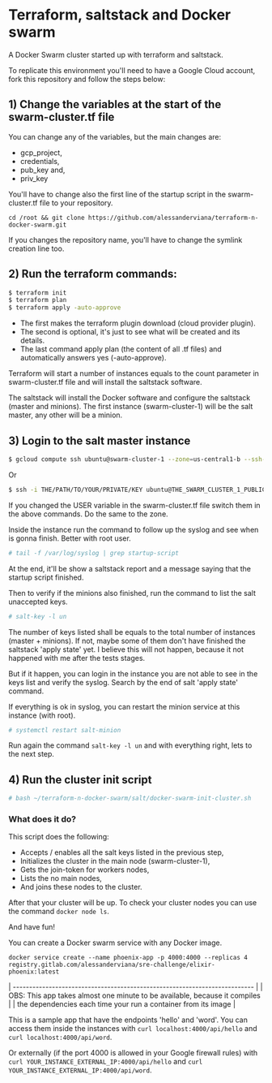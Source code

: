 # Terraform, saltstack and Docker swarm
A Docker Swarm cluster started up with terraform and saltstack.

To replicate this environment you'll need to have a Google Cloud account,
fork this repository and follow the steps below:

 ## 1) Change the variables at the start of the swarm-cluster.tf file

 You can change any of the variables, but the main changes are:

 - gcp_project,
 - credentials,
 - pub_key and,
 - priv_key

 You'll have to change also the first line of the startup script in the
 swarm-cluster.tf file to your repository.

 ```
 cd /root && git clone https://github.com/alessanderviana/terraform-n-docker-swarm.git
 ```
 If you changes the repository name, you'll have to change the symlink creation
 line too.

 ## 2) Run the terraform commands:

 ```bash
 $ terraform init
 $ terraform plan
 $ terraform apply -auto-approve
 ```

 - The first makes the terraform plugin download (cloud provider plugin).
 - The second is optional, it's just to see what will be created and its details.
 - The last command apply plan (the content of all .tf files) and automatically
 answers yes (-auto-approve).

 Terraform will start a number of instances equals to the count parameter in
 swarm-cluster.tf file and will install the saltstack software.

 The saltstack will install the Docker software and configure the saltstack
 (master and minions).
 The first instance (swarm-cluster-1) will be the salt master, any other will
 be a minion.

 ## 3) Login to the salt master instance

 ```bash
 $ gcloud compute ssh ubuntu@swarm-cluster-1 --zone=us-central1-b --ssh-key-file=THE/PATH/TO/YOUR/PRIVATE/KEY
 ```
 Or

 ```bash
 $ ssh -i THE/PATH/TO/YOUR/PRIVATE/KEY ubuntu@THE_SWARM_CLUSTER_1_PUBLIC_IP
 ```

 If you changed the USER variable in the swarm-cluster.tf file switch them in
 the above commands.
 Do the same to the zone.

 Inside the instance run the command to follow up the syslog and see when is
 gonna finish. Better with root user.

 ```bash
 # tail -f /var/log/syslog | grep startup-script
 ```
 At the end, it'll be show a saltstack report and a message saying that the
 startup script finished.

 Then to verify if the minions also finished, run the command to list the salt
 unaccepted keys.

 ```bash
 # salt-key -l un
 ```

 The number of keys listed shall be equals to the total number of instances
 (master + minions). If not, maybe some of them don't have finished the saltstack
 'apply state' yet. I believe this will not happen, because it not happened
 with me after the tests stages.

 But if it happen, you can login in the instance you are not able to see in the
 keys list and verify the syslog. Search by the end of salt 'apply state' command.

 If everything is ok in syslog, you can restart the minion service at this
 instance (with root).

 ```bash
 # systemctl restart salt-minion
 ```

 Run again the command `salt-key -l un` and with everything right, lets to the
 next step.

 ## 4) Run the cluster init script

 ```bash
 # bash ~/terraform-n-docker-swarm/salt/docker-swarm-init-cluster.sh
 ```

 ### What does it do?

 This script does the following:

 - Accepts / enables all the salt keys listed in the previous step,
 - Initializes the cluster in the main node (swarm-cluster-1),
 - Gets the join-token for workers nodes,
 - Lists the no main nodes,
 - And joins these nodes to the cluster.

 After that your cluster will be up. To check your cluster nodes you can use
 the command `docker node ls`.

 And have fun!

 You can create a Docker swarm service with any Docker image.

 ```
 docker service create --name phoenix-app -p 4000:4000 --replicas 4 registry.gitlab.com/alessanderviana/sre-challenge/elixir-phoenix:latest
 ```

 | -------------------------------------------------------------------------- |
 | OBS: This app takes almost one minute to be available, because it compiles |
 |      the dependencies each time your run a container from its image        |

 This is a sample app that have the endpoints 'hello' and 'word'. You can access
 them inside the instances with `curl localhost:4000/api/hello` and
 `curl localhost:4000/api/word`.

 Or externally (if the port 4000 is allowed in your Google firewall rules) with
 `curl YOUR_INSTANCE_EXTERNAL_IP:4000/api/hello` and
 `curl YOUR_INSTANCE_EXTERNAL_IP:4000/api/word`.

